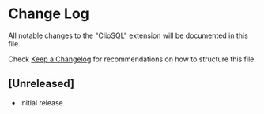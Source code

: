 # Change Log

All notable changes to the "ClioSQL" extension will be documented in this file.

Check [Keep a Changelog](http://keepachangelog.com/) for recommendations on how to structure this file.

## [Unreleased]

- Initial release